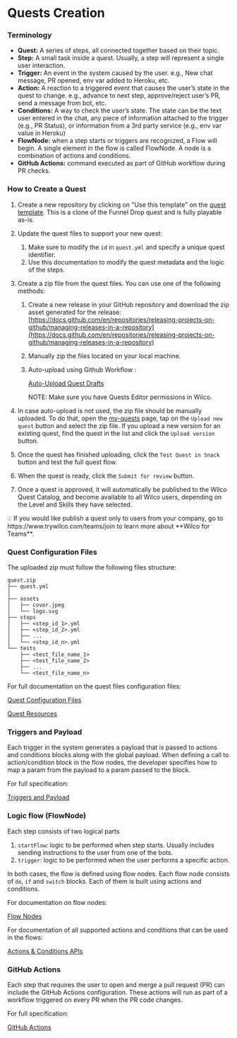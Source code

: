 # Quests Creation

### Terminology

- **Quest:** A series of steps, all connected together based on their topic.
- **Step:** A small task inside a quest. Usually, a step will represent a single user interaction.
- **Trigger:** An event in the system caused by the user. e.g., New chat message, PR opened, env var added to Heroku, etc.
- **Action:** A reaction to a triggered event that causes the user’s state in the quest to change. e.g., advance to next step, approve/reject user’s PR, send a message from bot, etc.
- **Conditions:** A way to check the user’s state. The state can be the text user entered in the chat, any piece of information attached to the trigger (e.g., PR Status), or information from a 3rd party service (e.g., env var value in Heroku)
- **FlowNode:** when a step starts or triggers are recognized, a Flow will begin. A single element in the flow is called FlowNode. A node is a combination of actions and conditions.
- **GitHub Actions:** command executed as part of GitHub workflow during PR checks.

### **How to Create a Quest**

1. Create a new repository by clicking on "Use this template" on the [quest template](https://github.com/trywilco/quest-template). This is a clone of the Funnel Drop quest and is fully playable as-is.
2. Update the quest files to support your new quest:
    1. Make sure to modify the `id` in `quest.yml` and specify a unique quest identifier.
    2. Use this documentation to modify the quest metadata and the logic of the steps.
3. Create a zip file from the quest files. You can use one of the following methods:
    1. Create a new release in your GitHub repository and download the zip asset generated for the release: [https://docs.github.com/en/repositories/releasing-projects-on-github/managing-releases-in-a-repository](https://docs.github.com/en/repositories/releasing-projects-on-github/managing-releases-in-a-repository)
    2. Manually zip the files located on your local machine.
    3. Auto-upload using Github Workflow :
        
        [Auto-Upload Quest Drafts](Quests%20Creation/Auto-Upload%20Quest%20Drafts.md)
        
        NOTE: Make sure you have Quests Editor permissions in Wilco.
        
4. In case auto-upload is not used, the zip file should be manually uploaded. To do that, open the [my-quests](https://app.wilco.gg/my-quests) page, tap on the `Upload new quest` button and select the zip file. If you upload a new version for an existing quest, find the quest in the list and click the `Upload version` button.
5. Once the quest has finished uploading, click the `Test Quest in Snack` button and test the full quest flow.
6. When the quest is ready, click the `Submit for review` button.
7. Once a quest is approved, it will automatically be published to the Wilco Quest Catalog, and become available to all Wilco users, depending on the Level and Skills they have selected.

<aside>
💡 If you would like publish a quest only to users from your company, go to https://www.trywilco.com/teams/join to learn more about **Wilco for Teams**.

</aside>

### Quest Configuration Files

The uploaded zip must follow the following files structure:

```
quest.zip
├── quest.yml
│
├── assets
│   ├── cover.jpeg
│   └── logo.svg
├── steps
│   ├── <step_id_1>.yml
│   ├── <step_id_2>.yml
│   ├── ...
│   └── <step_id_n>.yml
└── tests
    ├── <test_file_name_1>
    ├── <test_file_name_2>
    ├── ...
    └── <test_file_name_n>
```

For full documentation on the quest files configuration files:

[Quest Configuration Files ](Quests%20Creation/Quest%20Configuration%20Files.md)

[Quest Resources](Quests%20Creation/Quest%20Resources.md)

### Triggers and Payload

Each trigger in the system generates a payload that is passed to actions and conditions blocks along with the global payload. When defining a call to action/condition block in the flow nodes, the developer specifies how to map a param from the payload to a param passed to the block.

For full specification:

[Triggers and Payload](Quests%20Creation/Triggers%20and%20Payload.md)

### Logic flow (FlowNode)

Each step consists of two logical parts

1. `startFlow`: logic to be performed when step starts. Usually includes sending instructions to the user from one of the bots. 
2. `trigger`: logic to be performed when the user performs a specific action. 

In both cases, the flow is defined using flow nodes. Each flow node consists of `do`, `if` and `switch` blocks. Each of them is built using actions and conditions.

For documentation on flow nodes:

[Flow Nodes](Quests%20Creation/Flow%20Nodes.md)

For documentation of all supported actions and conditions that can be used in the flows:

[Actions & Conditions APIs](Quests%20Creation/Actions%20&%20Conditions%20APIs.md)

### GitHub Actions

Each step that requires the user to open and merge a pull request (PR) can include the GitHub Actions configuration. These actions will run as part of a workflow triggered on every PR when the PR code changes. 

For full specification:

[GitHub Actions](Quests%20Creation/GitHub%20Actions.md)

